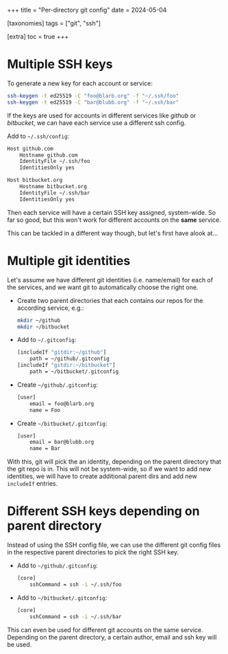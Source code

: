 +++
title = "Per-directory git config"
date = 2024-05-04

[taxonomies]
tags = ["git", "ssh"]

[extra]
toc = true
+++

# Multiple SSH keys

To generate a new key for each account or service:

```bash
ssh-keygen -t ed25519 -C "foo@blarb.org" -f "~/.ssh/foo"
ssh-keygen -t ed25519 -C "bar@blubb.org" -f "~/.ssh/bar"
```

If the keys are used for accounts in different services like *github* or *bitbucket*, we can
have each service use a different ssh config.

Add to `~/.ssh/config`:

```bash
Host github.com
    Hostname github.com
    IdentityFile ~/.ssh/foo
    IdentitiesOnly yes

Host bitbucket.org
    Hostname bitbucket.org
    IdentityFile ~/.ssh/bar
    IdentitiesOnly yes
```

Then each service will have a certain SSH key assigned, system-wide. So far so good, but this won't
work for different accounts on the **same** service.

This can be tackled in a different way though, but let's first have alook at...

# Multiple git identities

Let's assume we have different git identities (i.e. name/email) for each of the services, and we
want git to automatically choose the right one.

* Create two parent directories that each contains our repos for the according service, e.g.:

  ```bash
  mkdir ~/github
  mkdir ~/bitbucket
  ```

* Add to `~/.gitconfig`:

  ```bash
  [includeIf "gitdir:~/github"]
      path = ~/github/.gitconfig
  [includeIf "gitdir:~/bitbucket"]
      path = ~/bitbucket/.gitconfig
  ```

* Create `~/github/.gitconfig`:

  ```bash
  [user]
      email = foo@blarb.org
      name = Foo
  ```

* Create `~/bitbucket/.gitconfig`:

  ```bash
  [user]
      email = bar@blubb.org
      name = Bar
  ```

With this, git will pick the an identity, depending on the parent directory that the git repo is
in. This will not be system-wide, so if we want to add new identities, we will have to create
additional parent dirs and add new `includeIf` entries.

# Different SSH keys depending on parent directory

Instead of using the SSH config file, we can use the different git config files in the respective
parent directories to pick the right SSH key.

* Add to `~/github/.gitconfig`:

  ```bash
  [core]
      sshCommand = ssh -i ~/.ssh/foo
  ```

* Add to `~/bitbucket/.gitconfig`:

  ```bash
  [core]
      sshCommand = ssh -i ~/.ssh/bar
  ```

This can even be used for different git accounts on the same service. Depending on the parent
directory, a certain author, email and ssh key will be used.

